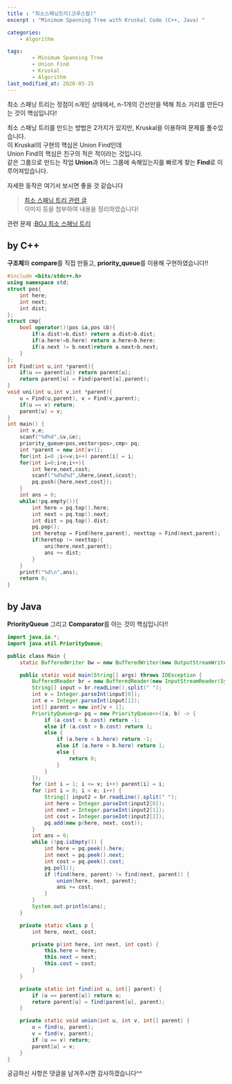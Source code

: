 ```yaml
---
title : "최소스패닝트리(크루스칼)"
excerpt : "Minimum Spanning Tree with Kruskal Code (C++, Java) "

categories:
    - Algorithm

tags:
        - Minimum Spanning Tree
        - Union Find
        - Kruskal
        - Algorithm
last_modified_at: 2020-03-25
---
```


최소 스패닝 트리는 정점이 n개인 상태에서, n-1개의 간선만을 택해 최소 거리를 만든다는 것이 핵심입니다!  

최소 스패닝 트리를 만드는 방법은 2가지가 있지만, Kruskal을 이용하여 문제를 풀수있습니다.  
이 Kruskal의 구현의 핵심은 Union Find인데  
Union Find의 핵심은 친구의 적은 적이라는 것입니다.  
같은 그룹으로 만드는 작업 **Union**과 어느 그룹에 속해있는지를 빠르게 찾는 **Find**로 이루어져있습니다.  

자세한 동작은 여기서 보시면 좋을 것 같습니다  
> [최소 스패닝 트리 관련 글](https://blog.naver.com/gktgnjftm/221458468033)  
이미지 등을 첨부하여 내용을 정리하였습니다!  

관련 문제 :[BOJ 최소 스패닝 트리](https://www.acmicpc.net/problem/1197)

## by C++
**구조체**와 **compare**를 직접 만들고, **priority_queue**를 이용해 구현하였습니다!!  

```c++
#include <bits/stdc++.h>
using namespace std;
struct pos{
    int here;
    int next;
    int dist;
};
struct cmp{
    bool operator()(pos &a,pos &b){
        if(a.dist!=b.dist) return a.dist>b.dist;
        if(a.here!=b.here) return a.here>b.here;
        if(a.next != b.next)return a.next>b.next;
    }
};
int Find(int u,int *parent){
    if(u == parent[u]) return parent[u];
    return parent[u] = Find(parent[u],parent);
}
void uni(int u,int v,int *parent){
    u = Find(u,parent), v = Find(v,parent);
    if(u == v) return;
    parent[u] = v;
}
int main() {
    int v,e;
    scanf("%d%d",&v,&e);
    priority_queue<pos,vector<pos>,cmp> pq;
    int *parent = new int[v+1];
    for(int i=0 ;i<=v;i++) parent[i] = i;
    for(int i=0;i<e;i++){
        int here,next,cost;
        scanf("%d%d%d",&here,&next,&cost);
        pq.push({here,next,cost});
    }
    int ans = 0;
    while(!pq.empty()){
        int here = pq.top().here;
        int next = pq.top().next;
        int dist = pq.top().dist;
        pq.pop();
        int heretop = Find(here,parent), nexttop = Find(next,parent);
        if(heretop != nexttop){
            uni(here,next,parent);
            ans += dist;
        }
    }
    printf("%d\n",ans);
    return 0;
}
``` 

## by Java
**PriorityQueue** 그리고 **Comparator**를 아는 것이 핵심입니다!!  

```java
import java.io.*;
import java.util.PriorityQueue;

public class Main {
    static BufferedWriter bw = new BufferedWriter(new OutputStreamWriter(System.out));

    public static void main(String[] args) throws IOException {
        BufferedReader br = new BufferedReader(new InputStreamReader(System.in));
        String[] input = br.readLine().split(" ");
        int v = Integer.parseInt(input[0]);
        int e = Integer.parseInt(input[1]);
        int[] parent = new int[v + 1];
        PriorityQueue<p> pq = new PriorityQueue<>((a, b) -> {
            if (a.cost < b.cost) return -1;
            else if (a.cost > b.cost) return 1;
            else {
                if (a.here < b.here) return -1;
                else if (a.here > b.here) return 1;
                else {
                    return 0;
                }
            }
        });
        for (int i = 1; i <= v; i++) parent[i] = i;
        for (int i = 0; i < e; i++) {
            String[] input2 = br.readLine().split(" ");
            int here = Integer.parseInt(input2[0]);
            int next = Integer.parseInt(input2[1]);
            int cost = Integer.parseInt(input2[2]);
            pq.add(new p(here, next, cost));
        }
        int ans = 0;
        while (!pq.isEmpty()) {
            int here = pq.peek().here;
            int next = pq.peek().next;
            int cost = pq.peek().cost;
            pq.poll();
            if (find(here, parent) != find(next, parent)) {
                union(here, next, parent);
                ans += cost;
            }
        }
        System.out.println(ans);
    }

    private static class p {
        int here, next, cost;

        private p(int here, int next, int cost) {
            this.here = here;
            this.next = next;
            this.cost = cost;
        }
    }

    private static int find(int u, int[] parent) {
        if (u == parent[u]) return u;
        return parent[u] = find(parent[u], parent);
    }

    private static void union(int u, int v, int[] parent) {
        u = find(u, parent);
        v = find(v, parent);
        if (u == v) return;
        parent[u] = v;
    }
}
```

궁금하신 사항은 댓글을 남겨주시면 감사하겠습니다^^  